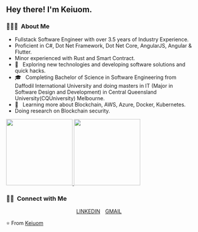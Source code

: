 <h2> Hey there! I'm Keiuom.</h2>

<h3> 👨🏻‍💻 &nbsp;About Me </h3>

- Fullstack Software Engineer with over 3.5 years of Industry Experience.
- Proficient in C#, Dot Net Framework, Dot Net Core, AngularJS, Angular & Flutter.
- Minor experienced with Rust and Smart Contract.
- 🤔 &nbsp; Exploring new technologies and developing software solutions and quick hacks.
- 🎓 &nbsp; Completing Bachelor of Science in Software Engineering from Daffodil International University and doing masters in IT (Major in Software Design and Development) in Central Queensland University(CQUniversity) Melbourne.
- 🌱 &nbsp; Learning more about Blockchain, AWS, Azure, Docker, Kubernetes.
- Doing research on Blockchain security.

<a href="https://github.com/Farhankaioum">
  <img height="180em" src="https://github-readme-stats.vercel.app/api?username=Farhankaioum&theme=buefy&show_icons=true" />
  <img height="180em" src="https://github-readme-stats.vercel.app/api/top-langs/?username=Farhankaioum&theme=buefy&layout=compact" />
</a>

<br/>

<h3> 🤝🏻 &nbsp;Connect with Me </h3>

<p align="center">
<a href="https://www.linkedin.com/in/md-keiuom-miah/" style="margin-right:10px;">LINKEDIN</a>
<a href="mailto:keiuom.swe@gmail.com">GMAIL </a>
</p>

⭐️ From [Keiuom](https://github.com/Farhankaioum)
